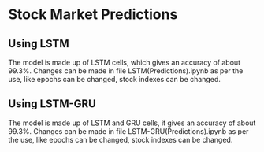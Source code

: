 # Stock Market Predictions

## Using LSTM
The model is made up of LSTM cells, which gives an accuracy of about 99.3%. 
Changes can be made in file LSTM(Predictions).ipynb as per the use, like epochs can be changed, stock indexes can be changed.

## Using LSTM-GRU
The model is made up of LSTM and GRU cells, it gives an accuracy of about 99.3%. 
Changes can be made in file LSTM-GRU(Predictions).ipynb as per the use, like epochs can be changed, stock indexes can be changed.